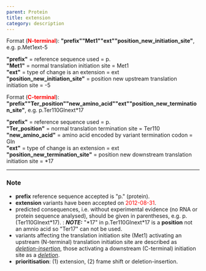 ```yaml
---
parent: Protein
title: extension
category: description
---
```


Format (**<font color="red">N-terminal</font>**):  **"prefix""Met1""ext""position_new_initiation_site"**,  e.g. p.Met1ext-5

**"prefix"**  =  reference sequence used  =  p.<br>
**"Met1"**  =  normal translation initiation site  =  Met1<br>
**"ext"**  =  type of change is an extension =  ext<br>
**"position_new_initiation_site"**  =  position new upstream translation initiation site =  -5

Format (**<font color="red">C-terminal</font>**):  **"prefix""Ter_position""new_amino_acid""ext""position_new_termination_site"**,  e.g. p.Ter110Glnext\*17

**"prefix"**  =  reference sequence used  =  p.<br>
**"Ter_position"**  =  normal translation termination site  =  Ter110<br>
**"new_amino_acid"**  =  amino acid encoded by variant termination codon  =  Gln<br>
**"ext"**  =  type of change is an extension =  ext<br>
**"position_new_termination_site"**  =  position new downstream translation initiation site =  \*17

---

### Note

* **prefix** reference sequence accepted is "p." (protein).
* **extension** variants have been accepted on <font color="red">2012-08-31</font>.
* predicted consequences, i.e. without experimental evidence (no RNA or protein sequence analysed), should be given in parentheses, e.g. p.(Ter110Glnext\*17).
  : _**NOTE:**_ "\*17" in p.Ter110Glnext\*17 is a **position** not an amnio acid so "Ter17" can not be used.
* variants affecting the translation initiation site (Met1) activating an upstream (N-terminal) translation initiation site are described as [_deletion-insertion_](/recommendations/protein/variant/delins/), those activating a downstream (C-terminal)  initiation site as a [_deletion_](/recommendations/protein/variant/deletion/).
* **prioritisation**: (1) extension, (2) frame shift or deletion-insertion.
